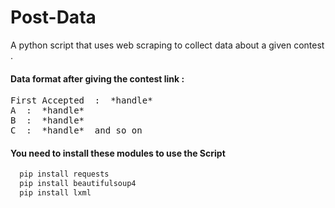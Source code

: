 # Post-Data
A python script that uses web scraping to collect data about a given contest .

<h4>Data format after giving the contest link : </h4>

<pre>
First Accepted  :  *handle*
A  :  *handle*
B  :  *handle*
C  :  *handle*  and so on 
</pre>

<h4>You need to install these modules to use the Script</h4>

```py
  pip install requests
  pip install beautifulsoup4
  pip install lxml
```

